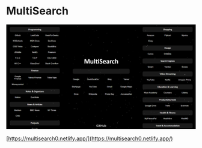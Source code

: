 # MultiSearch

![Site Preview](image.png)

[https://multisearch0.netlify.app/](https://multisearch0.netlify.app/)
